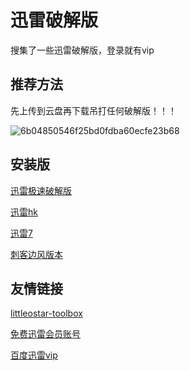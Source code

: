 # 迅雷破解版
搜集了一些迅雷破解版，登录就有vip

## 推荐方法

先上传到云盘再下载吊打任何破解版！！！

![6b04850546f25bd0fdba60ecfe23b68](https://user-images.githubusercontent.com/74440627/170853851-100abe25-dea0-4c3f-b015-999dce2d90cf.png)


## 安装版

[迅雷极速破解版](https://github.com/icer233/xunlei-pojie/files/8792602/default.zip)

[迅雷hk](https://github.com/icer233/xunlei-pojie/files/8792603/hk.zip)

[迅雷7](https://github.com/icer233/xunlei-pojie/files/8792616/XunLei.zip)

[刺客边风版本](https://pan.baidu.com/s/1hiGkVXG7ReA4aaKjJIYxiQ?pwd=nkbw#list/path=%2F%E5%88%BA%E5%AE%A2%E8%BE%B9%E9%A3%8E%EF%BC%81%E8%BF%85%E9%9B%B711%20SVIP%EF%BC%8C10MBs%EF%BC%9F%E7%BA%AF%E5%87%80%E6%97%A0%E5%B9%BF%E5%91%8A%EF%BC%88%E9%99%84%E4%B8%8B%E8%BD%BD%EF%BC%89)

## 友情链接

[littleostar-toolbox](https://github.com/littleostar-toolbox/thunder-superquick-version-tool-dl)

[免费迅雷会员账号](http://www.zhanghao.cc/)

[百度迅雷vip](https://github.com/VIP-Share/Baidu-XunleiVIP)
